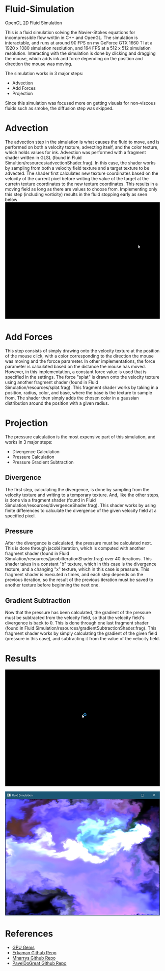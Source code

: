 # Fluid-Simulation
OpenGL 2D Fluid Simulation

This is a fluid simulation solving the Navier-Stokes equations for incompressible flow writtin in C++ and OpenGL. 
The simulation is interactable, and runs at around 90 FPS on my GeForce GTX 1660 TI at a 1920 x 1080 simulation resolution, and 164 FPS at a 512 x 512 simulation resolution.
Interacting with the simulation is done by clicking and dragging the mouse, which adds ink and force depending on the position and direction the mouse was moving.

The simulation works in 3 major steps:
- Advection
- Add Forces
- Projection

Since this simulation was focused more on getting visuals for non-viscous fluids such as smoke, the diffusion step was skipped.

# Advection

The advection step in the simulation is what causes the fluid to move, and is performed on both a velocity texture, advecting itself, and the color texture, which holds values for ink.
Advection was performed with a fragment shader written in GLSL (found in Fluid Simultion/resources/advectionShader.frag). In this case, the shader works by sampling from both a velocity field texture
and a target texture to be advected. The shader first calculates new texture coordinates based on the velocity of the current pixel before writing the value of the target at the curretn texture coordinates
to the new texture coordinates. This results in a moving field as long as there are values to choose from. Implementing only this step (including vorticity) results in the fluid
stopping early as seen below
![Advection](screenshots/advection.gif)

# Add Forces

This step consists of simply drawing onto the velocity texture at the position of the mouse click, with a color corresponding to the direction the mouse was moving and the forcce parameter.
In other implementations, the force parameter is calculated based on the distance the mouse has moved. However, in this implementation, a constant force value is used that is specified in the 
settings. The force "splat" is drawn onto the velocity texture using another fragment shader (found in Fluid Simulation/resources/splat.frag). This fragment shader works by taking in a position, radius, color, and base,
where the base is the texture to sample from. The shader then simply adds the chosen color in a gaussian distribution around the position with a given radius.

# Projection

The pressure calculation is the most expensive part of this simulation, and works in 3 major steps:
- Divergence Calculation
- Pressure Calculation
- Pressure Gradient Subtraction

## Divergence
The first step, calculating the divergence, is done by sampling from the velocity texture and writing to a temporary texture. And, like the other steps, is done via a fragment shader
(found in Fluid Simulation/resources/divergenceShader.frag). This shader works by using finite differences to calculate the divergence of the given velocity field at a specified pixel.

## Pressure
After the divergence is calculated, the pressure must be calculated next. This is done through jacobi iteration, which is computed with another fragment shader (found in Fluid Simulation/resources/jacobiIterationShader.frag)
over 40 iterations. This shader takes in a constant "b" texture, which in this case is the divergence texture, and a changing "x" texture, which in this case is pressure. This fragment shader is executed n times, and each step depends
on the previous iteration, so the result of the previous iteration must be saved to another texture before beginning the next one.

## Gradient Subtraction
Now that the pressure has been calculated, the gradient of the pressure must be subtracted from the velocity field, so that the velocity field's divergence is back to 0. This is done through one last fragment shader
(found in Fluid Simulation/resources/gradientSubtractionShader.frag). This fragment shader works by simply calculating the gradient of the given field (pressure in this case), and subtracting it from the value of the velocity field.

# Results

![SimulationGif](screenshots/simgif.gif)

![SimulationGif](screenshots/simss.jpg)

# References
- [GPU Gems](https://developer.download.nvidia.com/books/HTML/gpugems/gpugems_ch38.html)
- [Erkaman Github Repo](https://github.com/Erkaman/fluid_sim)
- [Mharrys Github Repo](https://github.com/mharrys/fluids-2d)
- [PavelDoGreat Github Repo](https://github.com/PavelDoGreat/WebGL-Fluid-Simulation)
